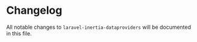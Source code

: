 # Changelog

All notable changes to `laravel-inertia-dataproviders` will be documented in this file.
